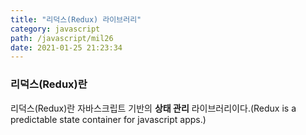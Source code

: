 ```yaml
---
title: "리덕스(Redux) 라이브러리"
category: javascript
path: /javascript/mil26
date: 2021-01-25 21:23:34
---
```


### 리덕스(Redux)란

리덕스(Redux)란 자바스크립트 기반의 **상태 관리** 라이브러리이다.(Redux is a predictable state container for javascript apps.)

